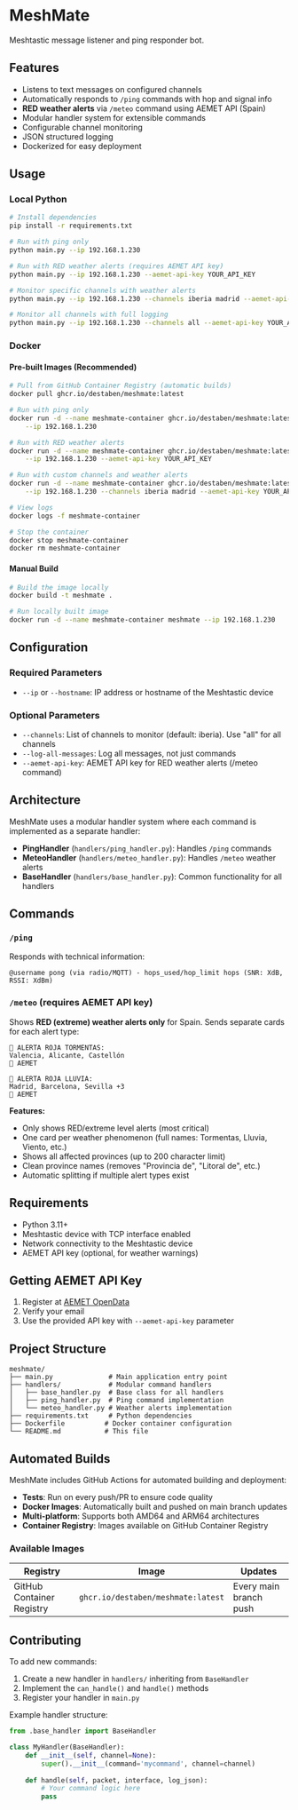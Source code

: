 # MeshMate

Meshtastic message listener and ping responder bot.

## Features

- Listens to text messages on configured channels
- Automatically responds to `/ping` commands with hop and signal info
- **RED weather alerts** via `/meteo` command using AEMET API (Spain)
- Modular handler system for extensible commands
- Configurable channel monitoring
- JSON structured logging
- Dockerized for easy deployment

## Usage

### Local Python

```bash
# Install dependencies
pip install -r requirements.txt

# Run with ping only
python main.py --ip 192.168.1.230

# Run with RED weather alerts (requires AEMET API key)
python main.py --ip 192.168.1.230 --aemet-api-key YOUR_API_KEY

# Monitor specific channels with weather alerts
python main.py --ip 192.168.1.230 --channels iberia madrid --aemet-api-key YOUR_API_KEY

# Monitor all channels with full logging
python main.py --ip 192.168.1.230 --channels all --aemet-api-key YOUR_API_KEY --log-all-messages
```

### Docker

#### Pre-built Images (Recommended)

```bash
# Pull from GitHub Container Registry (automatic builds)
docker pull ghcr.io/destaben/meshmate:latest

# Run with ping only
docker run -d --name meshmate-container ghcr.io/destaben/meshmate:latest \
    --ip 192.168.1.230

# Run with RED weather alerts
docker run -d --name meshmate-container ghcr.io/destaben/meshmate:latest \
    --ip 192.168.1.230 --aemet-api-key YOUR_API_KEY

# Run with custom channels and weather alerts
docker run -d --name meshmate-container ghcr.io/destaben/meshmate:latest \
    --ip 192.168.1.230 --channels iberia madrid --aemet-api-key YOUR_API_KEY

# View logs
docker logs -f meshmate-container

# Stop the container
docker stop meshmate-container
docker rm meshmate-container
```

#### Manual Build

```bash
# Build the image locally
docker build -t meshmate .

# Run locally built image
docker run -d --name meshmate-container meshmate --ip 192.168.1.230
```

## Configuration

### Required Parameters

- `--ip` or `--hostname`: IP address or hostname of the Meshtastic device

### Optional Parameters

- `--channels`: List of channels to monitor (default: iberia). Use "all" for all channels
- `--log-all-messages`: Log all messages, not just commands  
- `--aemet-api-key`: AEMET API key for RED weather alerts (/meteo command)

## Architecture

MeshMate uses a modular handler system where each command is implemented as a separate handler:

- **PingHandler** (`handlers/ping_handler.py`): Handles `/ping` commands
- **MeteoHandler** (`handlers/meteo_handler.py`): Handles `/meteo` weather alerts
- **BaseHandler** (`handlers/base_handler.py`): Common functionality for all handlers

## Commands

### `/ping`

Responds with technical information:

```text
@username pong (via radio/MQTT) - hops_used/hop_limit hops (SNR: XdB, RSSI: XdBm)
```

### `/meteo` (requires AEMET API key)

Shows **RED (extreme) weather alerts only** for Spain. Sends separate cards for each alert type:

```text
🔴 ALERTA ROJA TORMENTAS:
Valencia, Alicante, Castellón
📡 AEMET

🔴 ALERTA ROJA LLUVIA:
Madrid, Barcelona, Sevilla +3
📡 AEMET
```

**Features:**

- Only shows RED/extreme level alerts (most critical)
- One card per weather phenomenon (full names: Tormentas, Lluvia, Viento, etc.)
- Shows all affected provinces (up to 200 character limit)
- Clean province names (removes "Provincia de", "Litoral de", etc.)
- Automatic splitting if multiple alert types exist

## Requirements

- Python 3.11+
- Meshtastic device with TCP interface enabled
- Network connectivity to the Meshtastic device
- AEMET API key (optional, for weather warnings)

## Getting AEMET API Key

1. Register at [AEMET OpenData](https://opendata.aemet.es/centrodedescargas/obtencionAPIKey)
2. Verify your email
3. Use the provided API key with `--aemet-api-key` parameter

## Project Structure

```text
meshmate/
├── main.py              # Main application entry point
├── handlers/            # Modular command handlers
│   ├── base_handler.py  # Base class for all handlers
│   ├── ping_handler.py  # Ping command implementation
│   └── meteo_handler.py # Weather alerts implementation
├── requirements.txt     # Python dependencies
├── Dockerfile          # Docker container configuration
└── README.md           # This file
```

## Automated Builds

MeshMate includes GitHub Actions for automated building and deployment:

- **Tests**: Run on every push/PR to ensure code quality
- **Docker Images**: Automatically built and pushed on main branch updates
- **Multi-platform**: Supports both AMD64 and ARM64 architectures
- **Container Registry**: Images available on GitHub Container Registry

### Available Images

| Registry | Image | Updates |
|----------|--------|---------|
| GitHub Container Registry | `ghcr.io/destaben/meshmate:latest` | Every main branch push |

## Contributing

To add new commands:

1. Create a new handler in `handlers/` inheriting from `BaseHandler`
2. Implement the `can_handle()` and `handle()` methods
3. Register your handler in `main.py`

Example handler structure:

```python
from .base_handler import BaseHandler

class MyHandler(BaseHandler):
    def __init__(self, channel=None):
        super().__init__(command='mycommand', channel=channel)
    
    def handle(self, packet, interface, log_json):
        # Your command logic here
        pass
```
